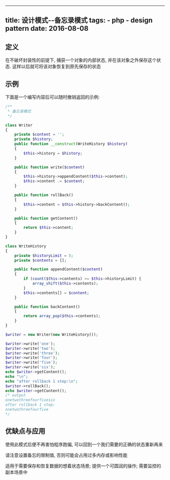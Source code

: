 ----------------
title: 设计模式--备忘录模式
tags:
    - php
    - design pattern
date: 2016-08-08
----------------

定义
---
在不破坏封装性的前提下, 捕获一个对象的内部状态, 并在该对象之外保存这个状态. 这样以后就可将该对象恢复到原先保存的状态

示例
---
下面是一个编写内容后可以随时撤销返回的示例:
```PHP
/**
 * 备忘录模式
 */

class Writer
{
    private $content = '';
    private $history;
    public function __construct(WriteHistory $history)
    {
        $this->history = $history;
    }

    public function write($content)
    {
        $this->history->appendContent($this->content);
        $this->content .= $content;
    }

    public function rollBack()
    {
        $this->content = $this->history->backContent();
    }

    public function getContent()
    {
        return $this->content;
    }
}

class WriteHistory
{
    private $historyLimit = 5;
    private $contents = [];

    public function appendContent($content)
    {
        if (count($this->contents) >= $this->historyLimit) {
            array_shift($this->contents);
        }
        $this->contents[] = $content;
    }

    public function backContent()
    {
        return array_pop($this->contents);
    }
}

$writer = new Writer(new WriteHistory());

$writer->write('one');
$writer->write('two');
$writer->write('three');
$writer->write('four');
$writer->write('five');
$writer->write('six');
echo $writer->getContent();
echo "\n";
echo "after rollback 1 step:\n";
$writer->rollBack();
echo $writer->getContent();
/* output
onetwothreefourfivesix
after rollback 1 step:
onetwothreefourfive
*/
```

优缺点与应用
---
使用此模式后便不再害怕程序跑偏, 可以回到一个我们需要的正确的状态重新再来

请注意设置备忘的限制值, 否则可能会占用过多内存或影响性能

适用于需要保存和恢复数据的想着状态场景; 提供一个可圆润的操作; 需要监控的副本场景中
